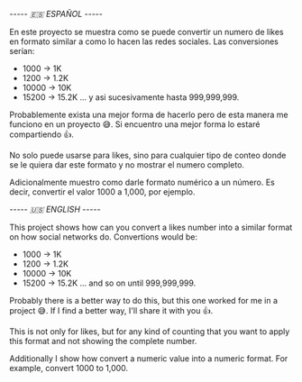 *----- 🇪🇸 ESPAÑOL -----*

En este proyecto se muestra como se puede convertir un numero de likes en formato similar a como lo hacen las redes sociales. Las conversiones serían:

- 1000 -> 1K
- 1200 -> 1.2K
- 10000 -> 10K
- 15200 -> 15.2K
... y asi sucesivamente hasta 999,999,999.

Probablemente exista una mejor forma de hacerlo pero de esta manera me funciono en un proyecto 😅. Si encuentro una mejor forma lo estaré compartiendo 👍.

No solo puede usarse para likes, sino para cualquier tipo de conteo donde se le quiera dar este formato y no mostrar el numero completo. 

Adicionalmente muestro como darle formato numérico a un número. Es decir, convertir el valor 1000 a 1,000, por ejemplo.

*----- 🇺🇸 ENGLISH -----*

This project shows how can you convert a likes number into a similar format on how social networks do. Convertions would be:

- 1000 -> 1K
- 1200 -> 1.2K
- 10000 -> 10K
- 15200 -> 15.2K
... and so on until 999,999,999.

Probably there is a better way to do this, but this one worked for me in a project 😅. If I find a better way, I'll share it with you 👍.

This is not only for likes, but for any kind of counting that you want to apply this format and not showing the complete number. 

Additionally I show how convert a numeric value into a numeric format. For example, convert 1000 to 1,000.

